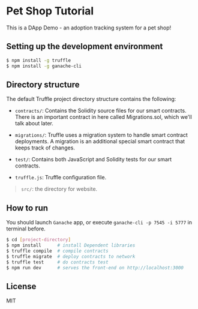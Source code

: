 # Pet Shop Tutorial

This is a DApp Demo - an adoption tracking system for a pet shop!

## Setting up the development environment

```bash
$ npm install -g truffle
$ npm install -g ganache-cli
```

## Directory structure

The default Truffle project directory structure contains the following:

- `contracts/`: Contains the Solidity source files for our smart contracts. There is an important contract in here called Migrations.sol, which we'll talk about later.

- `migrations/`: Truffle uses a migration system to handle smart contract deployments. A migration is an additional special smart contract that keeps track of changes.

- `test/`: Contains both JavaScript and Solidity tests for our smart contracts.

- `truffle.js`: Truffle configuration file.

> `src/`: the directory for website.

## How to run

You should launch `Ganache` app, or execute `ganache-cli -p 7545 -i 5777` in terminal before.

```bash
$ cd [project-directory]
$ npm install      # install Dependent libraries
$ truffle compile  # compile contracts
$ truffle migrate  # deploy contracts to network
$ truffle test     # do contracts test
$ npm run dev      # serves the front-end on http://localhost:3000
```

## License

MIT